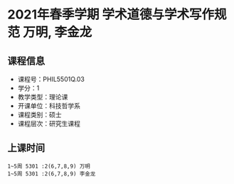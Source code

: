 # 2021年春季学期 学术道德与学术写作规范 万明, 李金龙






## 课程信息

- 课程号：PHIL5501Q.03
- 学分：1
- 教学类型：理论课
- 开课单位：科技哲学系
- 课程类别：硕士
- 课程层次：研究生课程

## 上课时间

```
1~5周 5301 :2(6,7,8,9) 万明
1~5周 5301 :2(6,7,8,9) 李金龙
```

